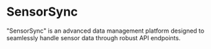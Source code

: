 # SensorSync
"SensorSync" is an advanced data management platform designed to seamlessly handle sensor data through robust API endpoints.
